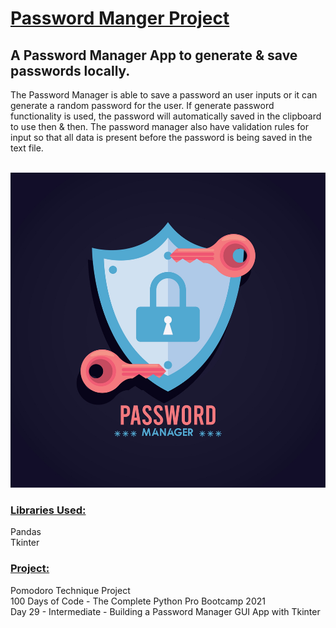 # <u>**Password Manger Project**</u>

## A Password Manager App to generate & save passwords locally.<br/>

The Password Manager is able to save a password an user inputs or it can generate a random
password for the user. If generate password functionality is used, the password will automatically saved in the clipboard to use then & then. The password manager also have validation rules for input so that all data is present before the password is being saved in  the text file.</br> </br>

![Password Manager](image.jpg) <br/>

### <u>**Libraries Used:**</u> <br />
Pandas <br/>
Tkinter<br/>

### <u>**Project:**</u> <br/>
Pomodoro Technique Project<br/>
100 Days of Code - The Complete Python Pro Bootcamp 2021 <br/>
Day 29 - Intermediate - Building a Password Manager GUI App with Tkinter